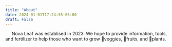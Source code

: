 ```yaml
---
title: "About"
date: 2024-01-01T17:24:55-05:00
draft: False
---
```


&nbsp;&nbsp;&nbsp;&nbsp; Nova Leaf was establised in 2023. We hope to provide information, tools, and fertilizer to help those who want to grow 🥬veggies, 🍉fruits, and 🌿plants.